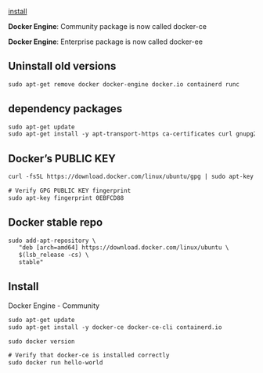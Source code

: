 [install](https://docs.docker.com/engine/install/ubuntu/)

**Docker Engine**: Community package is now called docker-ce

**Docker Engine**: Enterprise package is now called docker-ee


## Uninstall old versions
```txt
sudo apt-get remove docker docker-engine docker.io containerd runc
```


## dependency packages
```txt
sudo apt-get update
sudo apt-get install -y apt-transport-https ca-certificates curl gnupg2 software-properties-common
```


## Docker’s PUBLIC KEY
```txt
curl -fsSL https://download.docker.com/linux/ubuntu/gpg | sudo apt-key add -

# Verify GPG PUBLIC KEY fingerprint
sudo apt-key fingerprint 0EBFCD88
```


## Docker stable repo
```txt
sudo add-apt-repository \
   "deb [arch=amd64] https://download.docker.com/linux/ubuntu \
   $(lsb_release -cs) \
   stable"
```


## Install 
Docker Engine - Community
```txt
sudo apt-get update
sudo apt-get install -y docker-ce docker-ce-cli containerd.io

sudo docker version

# Verify that docker-ce is installed correctly
sudo docker run hello-world
```
